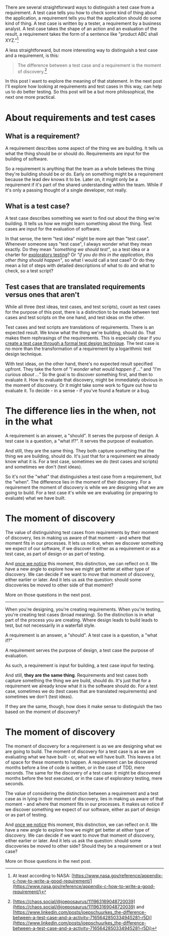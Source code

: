 <!--
.. title: The difference between a test case and a requirement is the moment of discovery (part one)
.. slug: the-difference-between-a-test-case-and-a-requirement-is-the-moment-of-discovery-part-one
.. date: 2024-05-26
.. category: 
.. tags: 
.. type: text
-->

<!-- Can I drop the part one? -->

There are several straightforward ways to distinguish a test case from a requirement. A test case tells you how to check some kind of thing about the application, a requirement tells you that the application should do some kind of thing. A test case is written by a tester, a requirement by a business analyst. A test case takes the shape of an action and an evaluation of the result, a requirement takes the form of a sentence like "product ABC shall XYZ."[^1]

[^1]: At least according to NASA: [https://www.nasa.gov/reference/appendix-c-how-to-write-a-good-requirement/](https://www.nasa.gov/reference/appendix-c-how-to-write-a-good-requirement/)

A less straightforward, but more interesting way to distinguish a test case and a requirement, is this:

> The difference between a test case and a requirement is the moment of discovery.[^2]

[^2]: [https://chaos.social/@joeposaurus/111963169048720039](https://chaos.social/@joeposaurus/111963169048720039) and [https://www.linkedin.com/posts/joepschuurkes_the-difference-between-a-test-case-and-a-activity-7165642850334945281-r5Di](https://www.linkedin.com/posts/joepschuurkes_the-difference-between-a-test-case-and-a-activity-7165642850334945281-r5Di)

In this post I want to explore the meaning of that statement. In the next post I'll explore how looking at requirements and test cases in this way, can help us to do better testing. So this post will be a but more philosophical, the next one more practical.


<!-- TEASER_END -->

# About requirements and test cases

## What is a requirement?

A requirement describes some aspect of the thing we are building. It tells us what the thing should be or should do. Requirements are input for the building of software.

So a requirement is anything that the team as a whole believes the thing they're building should be or do. Early on something might be a requirement because the lead dev knows it to be. Later on, it might only be a requirement if it's part of the shared understanding within the team. While if it's only a passing thought of a single developer, not really.

<!-- this ties into test cases -->


## What is a test case?

A test case describes something we want to find out about the thing we're building. It tells us how we might learn something about the thing. Test cases are input for the evaluation of software.

<!-- !!! later I want to say that test cases are output !!! but those are full test cases so expected result-->

In that sense, the term "test idea" might be more apt than "test case". Whenever someone says "test case", I always wonder what they mean exactly. Do they mean *"something we should test"*, so a test idea or a charter for [exploratory testing](https://pragprog.com/titles/ehxta/explore-it/)? Or *"if you do this in the application, this other thing should happen"*, so what I would call a test case? Or do they mean a list of steps with detailed descriptions of what to do and what to check, so a test script?


## Test cases that are translated requirements versus ones that aren't

While all three (test ideas, test cases, and test scripts), count as test cases for the purpose of this post, there is a distinction to be made between test cases and test scripts on the one hand, and test ideas on the other.

Test cases and test scripts are translations of requirements. There is an expected result. We know what the thing we're building, should do. That makes them rephrasings of the requirements. This is especially clear if you [create a test case through a formal test design technique](link://slug/the-test-case-an-epistemological-deconstruction). The test case is no more than the transformation of a requirement by a logarithmic test design technique.

With test ideas, on the other hand, there's no expected result specified upfront. They take the form of *"I wonder what would happen if ..."* and *"I'm curious about ..."* So the goal is to discover something first, and then to evaluate it. How to evaluate that discovery, might be immediately obvious in the moment of discovery. Or it might take some work to figure out how to evaluate it. To decide - in a sense - if you've found a feature or a bug.

<!-- This distinction, between test cases that are translations of requirements and test cases that aren't, will play an important role in the second, practical part of this blog post. -->

<!-- what's my point here? 
	anticipate criticism about practice, but already said it's a philosophical post
	am only talking one way: TC/Ts -> requirements, not reqs -> tests
	teaster for second part: more about the importance of exploratory testing
-->

<!-- It's good to note here that this distinction is a theoretical, rather than a practical one. Arguably there are requirements that are so difficult to translate into test cases, that for all practical purposes they are un-translatable.

I do realize that I'm assuming that translating a requirement to a test case is trivial. Often enough, that's not the case. And arguably there are some requirements that are so difficult to translate into test cases, that for all practical purposes they are un-translatable. So in that sense the distinction I'm making here is more of a theoretical nature than a practical one: between test cases that are translations of requirements, even if in practice you wouldn't perform this translation, and test cases that are not and can not be translations of requirements. The latter are test ideas, where we're not sure what will happen and/or how we will evaluate what will happen. -->

<!-- We'll return to this issue in the second part of this blog post. Because one of the things that help us to do better testing, is to distinguish these categories of requirements and test cases, and make conscious decisions about them and what to do. -->
<!-- THIS NEEDS MORE TEXT -->


<!-- # Requirements are for creation, test cases for evaluation -->


# The difference lies in the when, not in the what

A requirement is an answer, a "should". It serves the purpose of design. A test case is a question, a "what if?". It serves the purpose of evaluation.

And still, they are the same thing. They both capture something that the thing we are building, should do. It's just that for a requirement we already know what it is. For a test case, sometimes we do (test cases and scripts) and sometimes we don't (test ideas).

So it's not the "what" that distinguishes a test case from a requirement, but the "when". The difference lies in the moment of their discovery. For a requirement the moment of discovery is while we are designing what we are going to build. For a test case it's while we are evaluating (or preparing to evaluate) what we have built.

<!-- So the difference between a test case and a requirement is not in __what__ they are, but __when__ they are. It lies in the moment of their discovery. -->

<!-- needed? -->
<!-- This leaves a lot of space for these moments to happen. A requirement can be discovered months before a line of code is written, or in the case of TDD, mere seconds. The same for the discovery of a test case: it might be discovered months before the test executed, or in the case of exploratory testing, mere seconds. -->


# The moment of discovery

The value of distinguishing test cases from requirements by their moment of discovery, lies in making us aware of that moment - and where that moment fits in our processes. It lets us notice, when we discover something we expect of our software, if we discover it either as a requirement or as a test case, as part of design or as part of testing.

<!-- The value of considering the distinction between a requirement and a test case as in lying in their moment of discovery, lies in making us aware of that moment - and where that moment fits in our processes. It makes us notice if we discover something we expect of our software, either as part of design or as part of testing. -->

And [once we notice](link://slug/an-approach-to-teaching-agile-20-years-after-the-agile-manifesto#noticing-options-principles) this moment, this distinction, we can reflect on it. We have a new angle to explore how we might get better at either type of discovery. We can decide if we want to move that moment of discovery, either earlier or later. And it lets us ask the question: should some discoveries be moved to other side of that moment?

More on those questions in the next post.



---

When you're designing, you're creating requirements. When you're testing, you're creating test cases (broad meaning). So the distinction is in what part of the process you are creating. Where design leads to build leads to test, but not necessarily in a waterfall style.


A requirement is an answer, a "should". A test case is a question, a "what if?"

A requirement serves the purpose of design, a test case the purpose of evaluation.

As such, a requirement is input for building, a test case input for testing.
<!-- this doesn't help, the parallelism isn't there -->

And still, __they are the same thing__. Requirements and test cases both capture something the thing we are build, should do. It's just that for a requirement we already know what it is the software should do. For a test case, sometimes we do (test cases that are translated requirements) and sometimes we don't (test ideas).

If they are the same, though, how does it make sense to distinguish the two based on the moment of discovery?


# The moment of discovery

The moment of discovery for a requirement is as we are designing what we are going to build. The moment of discovery for a test case is as we are evaluating what we have built - or, what we will have built. This leaves a lot of space for these moments to happen. A requirement can be discovered months before a line of code is written, or in the case of TDD, mere seconds. The same for the discovery of a test case: it might be discovered months before the test executed, or in the case of exploratory testing, mere seconds.

<!-- IS THIS PARAGRAPH NEEDED? WILL READERS THINK THIS? -->
<!-- That's not to say there is a straight line we can draw through our software development process, separating the period of discovering requirements from discovering test cases. -->
<!-- That's not a straight line we can draw through our software development process. We can't pinpoint a moment in time, where everything before is a test case, and everything after is a test case.different meanings to moment of discovery -->

The value of considering the distinction between a requirement and a test case as in lying in their moment of discovery, lies in making us aware of that moment - and where that moment fits in our processes. It makes us notice if we discover something we expect of our software, either as part of design or as part of testing.

And [once we notice](link://slug/an-approach-to-teaching-agile-20-years-after-the-agile-manifesto#noticing-options-principles) this moment, this distinction, we can reflect on it. We have a new angle to explore how we might get better at either type of discovery. We can decide if we want to move that moment of discovery, either earlier or later. And it lets us ask the question: should some discoveries be moved to other side? Should they be a requirement or a test case?

More on those questions in the next post.
